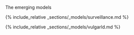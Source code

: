 The emerging models


{% include_relative _sections/_models/surveillance.md %}



{% include_relative _sections/_models/vulgarld.md %}